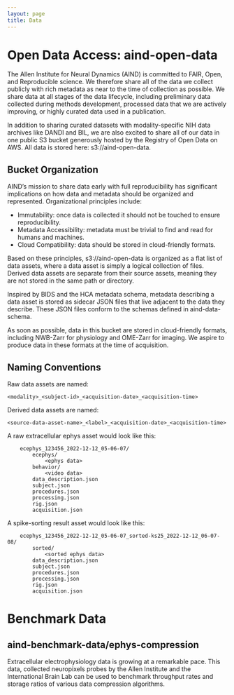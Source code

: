 ```yaml
---
layout: page
title: Data
---
```


# Open Data Access: aind-open-data

The Allen Institute for Neural Dynamics (AIND) is committed to FAIR, Open, and Reproducible science. We therefore share all of the data we collect publicly with rich metadata as near to the time of collection as possible. We share data at all stages of the data lifecycle, including preliminary data collected during methods development, processed data that we are actively improving, or highly curated data used in a publication.

In addition to sharing curated datasets with modality-specific NIH data archives like DANDI and BIL, we are also excited to share all of our data in one public S3 bucket generously hosted by the Registry of Open Data on AWS. All data is stored here: s3://aind-open-data.

## Bucket Organization
AIND’s mission to share data early with full reproducibility has significant implications on how data and metadata should be organized and represented. Organizational principles include:

* Immutability: once data is collected it should not be touched to ensure reproducibility.
* Metadata Accessibility: metadata must be trivial to find and read for humans and machines.
* Cloud Compatibility: data should be stored in cloud-friendly formats.

Based on these principles, s3://aind-open-data is organized as a flat list of data assets, where a data asset is simply a logical collection of files. Derived data assets are separate from their source assets, meaning they are not stored in the same path or directory.

Inspired by BIDS and the HCA metadata schema, metadata describing a data asset is stored as sidecar JSON files that live adjacent to the data they describe. These JSON files conform to the schemas defined in aind-data-schema.

As soon as possible, data in this bucket are stored in cloud-friendly formats, including NWB-Zarr for physiology and OME-Zarr for imaging. We aspire to produce data in these formats at the time of acquisition.

## Naming Conventions
Raw data assets are named:

`<modality>_<subject-id>_<acquisition-date>_<acquisition-time>`

Derived data assets are named:

`<source-data-asset-name>_<label>_<acquisition-date>_<acquisition-time>`

A raw extracellular ephys asset would look like this:

```
    ecephys_123456_2022-12-12_05-06-07/
        ecephys/
            <ephys data>
        behavior/
            <video data>
        data_description.json
        subject.json
        procedures.json
        processing.json
        rig.json
        acquisition.json
```

A spike-sorting result asset would look like this:

```
    ecephys_123456_2022-12-12_05-06-07_sorted-ks25_2022-12-12_06-07-08/
        sorted/
            <sorted ephys data>
        data_description.json
        subject.json
        procedures.json
        processing.json
        rig.json
        acquisition.json
````

# Benchmark Data

## aind-benchmark-data/ephys-compression

Extracellular electrophysiology data is growing at a remarkable pace. This data, collected neuropixels probes by the Allen Institute and the International Brain Lab can be used to benchmark throughput rates and storage ratios of various data compression algorithms.




